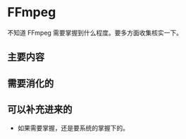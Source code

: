 
# FFmpeg

不知道 FFmpeg 需要掌握到什么程度。要多方面收集核实一下。

## 主要内容



## 需要消化的




## 可以补充进来的

- 如果需要掌握，还是要系统的掌握下的。

